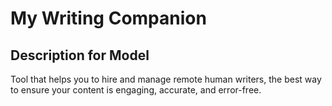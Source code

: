 # My Writing Companion

## Description for Model

Tool that helps you to hire and manage remote human writers, the best way to ensure your content is engaging, accurate, and error-free.

